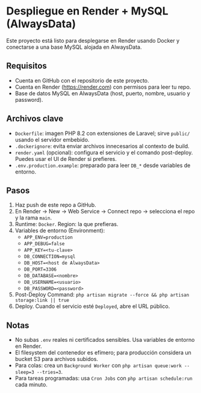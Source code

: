 # Despliegue en Render + MySQL (AlwaysData)

Este proyecto está listo para desplegarse en Render usando Docker y conectarse a una base MySQL alojada en AlwaysData.

## Requisitos

- Cuenta en GitHub con el repositorio de este proyecto.
- Cuenta en Render (https://render.com) con permisos para leer tu repo.
- Base de datos MySQL en AlwaysData (host, puerto, nombre, usuario y password).

## Archivos clave

- `Dockerfile`: imagen PHP 8.2 con extensiones de Laravel; sirve `public/` usando el servidor embebido.
- `.dockerignore`: evita enviar archivos innecesarios al contexto de build.
- `render.yaml` (opcional): configura el servicio y el comando post-deploy. Puedes usar el UI de Render si prefieres.
- `.env.production.example`: preparado para leer `DB_*` desde variables de entorno.

## Pasos

1. Haz push de este repo a GitHub.
2. En Render → New → Web Service → Connect repo → selecciona el repo y la rama `main`.
3. Runtime: `Docker`. Region: la que prefieras.
4. Variables de entorno (Environment):
   - `APP_ENV=production`
   - `APP_DEBUG=false`
   - `APP_KEY=<tu-clave>`
   - `DB_CONNECTION=mysql`
   - `DB_HOST=<host de AlwaysData>`
   - `DB_PORT=3306`
   - `DB_DATABASE=<nombre>`
   - `DB_USERNAME=<usuario>`
   - `DB_PASSWORD=<password>`
5. Post-Deploy Command: `php artisan migrate --force && php artisan storage:link || true`
6. Deploy. Cuando el servicio esté `Deployed`, abre el URL público.

## Notas

- No subas `.env` reales ni certificados sensibles. Usa variables de entorno en Render.
- El filesystem del contenedor es efímero; para producción considera un bucket S3 para archivos subidos.
- Para colas: crea un `Background Worker` con `php artisan queue:work --sleep=3 --tries=3`.
- Para tareas programadas: usa `Cron Jobs` con `php artisan schedule:run` cada minuto.